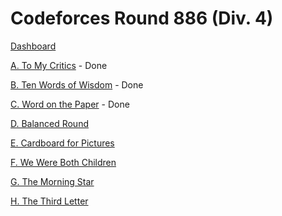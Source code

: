 # Codeforces Round 886 (Div. 4)

[Dashboard](https://codeforces.com/contest/1850)

[A. To My Critics](https://codeforces.com/contest/1850/problem/A) - Done

[B. Ten Words of Wisdom](https://codeforces.com/contest/1850/problem/B) - Done

[C. Word on the Paper](https://codeforces.com/contest/1850/problem/C) - Done

[D. Balanced Round](https://codeforces.com/contest/1850/problem/D)

[E. Cardboard for Pictures](https://codeforces.com/contest/1850/problem/E)

[F. We Were Both Children](https://codeforces.com/contest/1850/problem/F)

[G. The Morning Star](https://codeforces.com/contest/1850/problem/G)

[H. The Third Letter](https://codeforces.com/contest/1850/problem/H)
